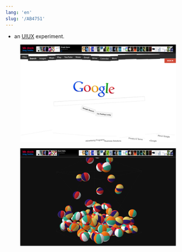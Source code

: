 ```yaml
---
lang: 'en'
slug: '/AB4751'
---
```


- an [UIUX](./../.././docs/pages/UIUX.md) experiment.


<figure>

![6C84B1.png](./../.././docs/assets/6C84B1.png)


</figure>

<figure>

![50A17A.png](./../.././docs/assets/50A17A.png)


</figure>

<head>
  <html lang="en-US"/>
</head>
